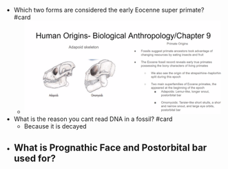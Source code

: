 - Which two forms are considered the early Eocenne super primate? #card
	- ![image.png](../assets/image_1713356761848_0.png)
- What is the reason you cant read DNA in a fossil? #card
	- Because it is decayed
- What is Prognathic Face and Postorbital bar used for?
	-